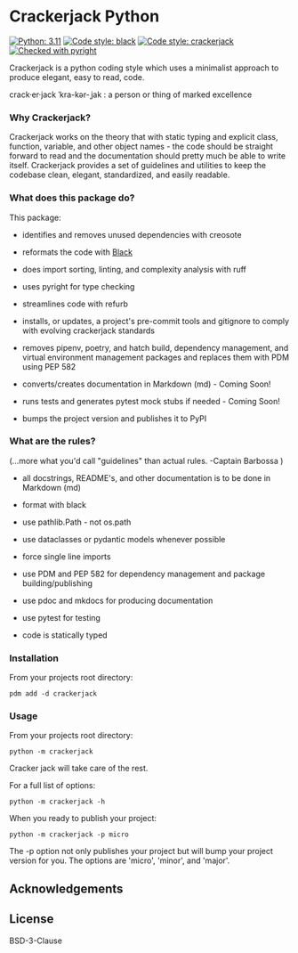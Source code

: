 # Crackerjack Python

[![Python: 3.11](https://img.shields.io/badge/python-3.11%2B-blue)](https://docs.python.org/3/)
[![Code style: black](https://img.shields.io/badge/code%20style-black-000000.svg)](https://github.com/ambv/black)
[![Code style: crackerjack](https://img.shields.io/badge/code%20style-crackerjack-000042)](https://github.com/lesleslie/crackerjack)
[![Checked with pyright](https://microsoft.github.io/pyright/img/pyright_badge.svg)](https://microsoft.github.io/pyright/)

Crackerjack is a python coding style which uses a minimalist approach to produce elegant, easy to read, code.

crack·​er·​jack ˈkra-kər-ˌjak
: a person or thing of marked excellence

### **Why Crackerjack?**

Crackerjack works on the theory that with static typing and explicit class,
function, variable, and other object names - the code should be
straight forward to read and the documentation should pretty much be able to write
itself. Crackerjack provides a set of guidelines and utilities to keep the codebase clean, elegant, standardized, and
easily readable.

### **What does this package do?**

This package:

- identifies and removes unused dependencies with creosote

- reformats the code with [Black](https://github.com/ambv/black)

- does import sorting, linting, and complexity analysis with ruff

- uses pyright for type checking

- streamlines code with refurb

- installs, or updates, a project's pre-commit tools and gitignore
  to comply with evolving crackerjack standards

- removes pipenv, poetry, and hatch build, dependency management, and virtual environment
  management packages and replaces them with PDM using PEP 582

- converts/creates documentation in Markdown (md) - Coming Soon!

- runs tests and generates pytest mock stubs if needed - Coming Soon!

- bumps the project version and publishes it to PyPI

### **What are the rules?**

(...more what you'd call "guidelines" than actual rules. -Captain Barbossa )

- all docstrings, README's, and other documentation is to be done in Markdown (md)

- format with black

- use pathlib.Path - not os.path

- use dataclasses or pydantic models whenever possible

- force single line imports

- use PDM and PEP 582 for dependency management and package building/publishing

- use pdoc and mkdocs for producing documentation

- use pytest for testing

- code is statically typed

[//]: # (- variable docstrings are supported as outlined in)

[//]: # (  [PEP-224]&#40;https://www.python.org/dev/peps/pep-0224/&#41; as well as the module-level)

[//]: # (  __pdoc__ dictionary &#40;see [pdoc docs]&#40;)

[//]: # (  https://pdoc3.github.io/pdoc/doc/pdoc/#overriding-docstrings-with-__pdoc__&#41;&#41;)


### **Installation**

From your projects root directory:

```pdm add -d crackerjack```

### **Usage**

From your projects root directory:

```python -m crackerjack```

Cracker jack will take care of the rest.

For a full list of options:

```python -m crackerjack -h```

When you ready to publish your project:

``python -m crackerjack -p micro``

The -p option not only publishes your project but will bump your
project version for you. The options are 'micro', 'minor', and 'major'.

## Acknowledgements

## License

BSD-3-Clause
